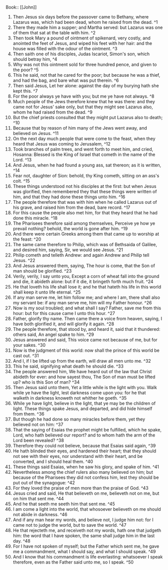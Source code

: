  Book:: [[John]]
 1. Then Jesus six days before the passover came to Bethany, where Lazarus was, which had been dead, whom he raised from the dead. ^1
 2. There they made him a supper; and Martha served: but Lazarus was one of them that sat at the table with him. ^2
 3. Then took Mary a pound of ointment of spikenard, very costly, and anointed the feet of Jesus, and wiped his feet with her hair: and the house was filled with the odour of the ointment. ^3
 4. Then saith one of his disciples, Judas Iscariot, Simon's son, which should betray him, ^4
 5. Why was not this ointment sold for three hundred pence, and given to the poor? ^5
 6. This he said, not that he cared for the poor; but because he was a thief, and had the bag, and bare what was put therein. ^6
 7. Then said Jesus, Let her alone: against the day of my burying hath she kept this. ^7
 8. For the poor always ye have with you; but me ye have not always. ^8
 9. Much people of the Jews therefore knew that he was there: and they came not for Jesus' sake only, but that they might see Lazarus also, whom he had raised from the dead. ^9
 10. But the chief priests consulted that they might put Lazarus also to death; ^10
 11. Because that by reason of him many of the Jews went away, and believed on Jesus. ^11
 12. On the next day much people that were come to the feast, when they heard that Jesus was coming to Jerusalem, ^12
 13. Took branches of palm trees, and went forth to meet him, and cried, Hosanna: Blessed is the King of Israel that cometh in the name of the Lord. ^13
 14. And Jesus, when he had found a young ass, sat thereon; as it is written, ^14
 15. Fear not, daughter of Sion: behold, thy King cometh, sitting on an ass's colt. ^15
 16. These things understood not his disciples at the first: but when Jesus was glorified, then remembered they that these things were written of him, and that they had done these things unto him. ^16
 17. The people therefore that was with him when he called Lazarus out of his grave, and raised him from the dead, bare record. ^17
 18. For this cause the people also met him, for that they heard that he had done this miracle. ^18
 19. The Pharisees therefore said among themselves, Perceive ye how ye prevail nothing? behold, the world is gone after him. ^19
 20. And there were certain Greeks among them that came up to worship at the feast: ^20
 21. The same came therefore to Philip, which was of Bethsaida of Galilee, and desired him, saying, Sir, we would see Jesus. ^21
 22. Philip cometh and telleth Andrew: and again Andrew and Philip tell Jesus. ^22
 23. And Jesus answered them, saying, The hour is come, that the Son of man should be glorified. ^23
 24. Verily, verily, I say unto you, Except a corn of wheat fall into the ground and die, it abideth alone: but if it die, it bringeth forth much fruit. ^24
 25. He that loveth his life shall lose it; and he that hateth his life in this world shall keep it unto life eternal. ^25
 26. If any man serve me, let him follow me; and where I am, there shall also my servant be: if any man serve me, him will my Father honour. ^26
 27. Now is my soul troubled; and what shall I say? Father, save me from this hour: but for this cause came I unto this hour. ^27
 28. Father, glorify thy name. Then came there a voice from heaven, saying, I have both glorified it, and will glorify it again. ^28
 29. The people therefore, that stood by, and heard it, said that it thundered: others said, An angel spake to him. ^29
 30. Jesus answered and said, This voice came not because of me, but for your sakes. ^30
 31. Now is the judgment of this world: now shall the prince of this world be cast out. ^31
 32. And I, if I be lifted up from the earth, will draw all men unto me. ^32
 33. This he said, signifying what death he should die. ^33
 34. The people answered him, We have heard out of the law that Christ abideth for ever: and how sayest thou, The Son of man must be lifted up? who is this Son of man? ^34
 35. Then Jesus said unto them, Yet a little while is the light with you. Walk while ye have the light, lest darkness come upon you: for he that walketh in darkness knoweth not whither he goeth. ^35
 36. While ye have light, believe in the light, that ye may be the children of light. These things spake Jesus, and departed, and did hide himself from them. ^36
 37. But though he had done so many miracles before them, yet they believed not on him: ^37
 38. That the saying of Esaias the prophet might be fulfilled, which he spake, Lord, who hath believed our report? and to whom hath the arm of the Lord been revealed? ^38
 39. Therefore they could not believe, because that Esaias said again, ^39
 40. He hath blinded their eyes, and hardened their heart; that they should not see with their eyes, nor understand with their heart, and be converted, and I should heal them. ^40
 41. These things said Esaias, when he saw his glory, and spake of him. ^41
 42. Nevertheless among the chief rulers also many believed on him; but because of the Pharisees they did not confess him, lest they should be put out of the synagogue: ^42
 43. For they loved the praise of men more than the praise of God. ^43
 44. Jesus cried and said, He that believeth on me, believeth not on me, but on him that sent me. ^44
 45. And he that seeth me seeth him that sent me. ^45
 46. I am come a light into the world, that whosoever believeth on me should not abide in darkness. ^46
 47. And if any man hear my words, and believe not, I judge him not: for I came not to judge the world, but to save the world. ^47
 48. He that rejecteth me, and receiveth not my words, hath one that judgeth him: the word that I have spoken, the same shall judge him in the last day. ^48
 49. For I have not spoken of myself; but the Father which sent me, he gave me a commandment, what I should say, and what I should speak. ^49
 50. And I know that his commandment is life everlasting: whatsoever I speak therefore, even as the Father said unto me, so I speak. ^50
